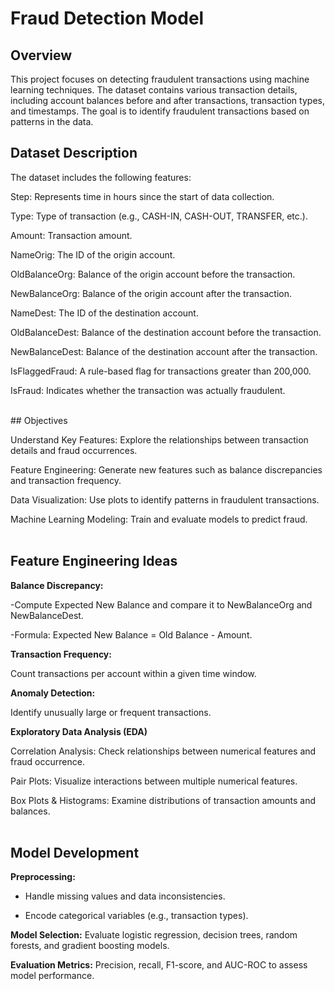 # Fraud Detection Model

## Overview

This project focuses on detecting fraudulent transactions using machine learning techniques. The dataset contains various transaction details, including account balances before and after transactions, transaction types, and timestamps. The goal is to identify fraudulent transactions based on patterns in the data.
<br>
## Dataset Description

The dataset includes the following features: <br>

Step: Represents time in hours since the start of data collection. <br>

Type: Type of transaction (e.g., CASH-IN, CASH-OUT, TRANSFER, etc.). <br>

Amount: Transaction amount. <br>

NameOrig: The ID of the origin account. <br> 

OldBalanceOrg: Balance of the origin account before the transaction. <br> 

NewBalanceOrg: Balance of the origin account after the transaction. <br> 

NameDest: The ID of the destination account. <br> 

OldBalanceDest: Balance of the destination account before the transaction. <br> 

NewBalanceDest: Balance of the destination account after the transaction. <br> 

IsFlaggedFraud: A rule-based flag for transactions greater than 200,000. <br> 
 
IsFraud: Indicates whether the transaction was actually fraudulent. <br> 

<br>
## Objectives

Understand Key Features: Explore the relationships between transaction details and fraud occurrences.<br>

Feature Engineering: Generate new features such as balance discrepancies and transaction frequency. <br>

Data Visualization: Use plots to identify patterns in fraudulent transactions. <br>

Machine Learning Modeling: Train and evaluate models to predict fraud.<br> 
<br>

## Feature Engineering Ideas

**Balance Discrepancy:**

-Compute Expected New Balance and compare it to NewBalanceOrg and NewBalanceDest.

-Formula: Expected New Balance = Old Balance - Amount.<br>


**Transaction Frequency:**

Count transactions per account within a given time window.<br>

**Anomaly Detection:**

Identify unusually large or frequent transactions. <br>

**Exploratory Data Analysis (EDA)** 

Correlation Analysis: Check relationships between numerical features and fraud occurrence. <br>

Pair Plots: Visualize interactions between multiple numerical features.<br>

Box Plots & Histograms: Examine distributions of transaction amounts and balances.<br>
<br>
## Model Development

**Preprocessing:** <br>
- Handle missing values and data inconsistencies.<br> 

- Encode categorical variables (e.g., transaction types). <br>

**Model Selection:** Evaluate logistic regression, decision trees, random forests, and gradient boosting models. <br>

**Evaluation Metrics:** Precision, recall, F1-score, and AUC-ROC to assess model performance.

